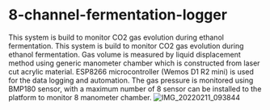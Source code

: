 # 8-channel-fermentation-logger
This system is build to monitor CO2 gas evolution during ethanol fermentation. This system is build to monitor CO2 gas evolution during ethanol fermentation. Gas volume is measured by liquid displacement method using generic manometer chamber which is constructed from laser cut acrylic material. ESP8266 microcontroller (Wemos D1 R2 mini) is used for the data logging and automation. The gas pressure is monitored using BMP180 sensor, with a maximum number of 8 sensor can be installed to the platform to monitor 8 manometer chamber. 
![IMG_20220211_093844](https://user-images.githubusercontent.com/8020668/166142021-e9b8e34b-7803-46fc-b34e-2b7016003acb.jpg)
